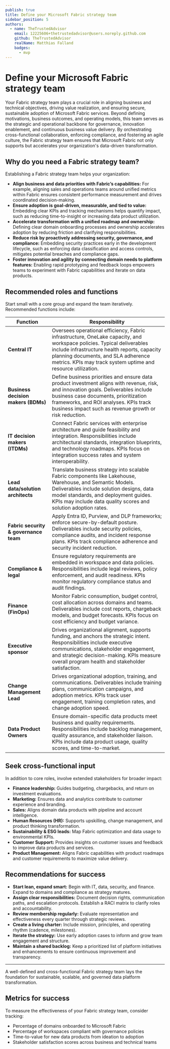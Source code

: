 ```yaml
---
publish: true
title: Define your Microsoft Fabric strategy team
sidebar_position: 5
authors:
  - name: TheTrustedAdvisor
    email: 12225606+thetrustedadvisor@users.noreply.github.com
    github: TheTrustedAdvisor
    realName: Matthias Falland
    badges:
      - mvp
---
```


# Define your Microsoft Fabric strategy team

Your Fabric strategy team plays a crucial role in aligning business and technical objectives, driving value realization, and ensuring secure, sustainable adoption of Microsoft Fabric services. Beyond defining motivations, business outcomes, and operating models, this team serves as the strategic and operational backbone for governance, innovation enablement, and continuous business value delivery. By orchestrating cross-functional collaboration, enforcing compliance, and fostering an agile culture, the Fabric strategy team ensures that Microsoft Fabric not only supports but accelerates your organization's data-driven transformation.

## Why do you need a Fabric strategy team?

Establishing a Fabric strategy team helps your organization:

- **Align business and data priorities with Fabric’s capabilities:** For example, aligning sales and operations teams around unified metrics within Fabric ensures consistent performance measurement and drives coordinated decision-making.
- **Ensure adoption is goal-driven, measurable, and tied to value:** Embedding clear KPIs and tracking mechanisms helps quantify impact, such as reducing time-to-insight or increasing data product utilization.
- **Accelerate transformation with a unified roadmap and ownership:** Defining clear domain onboarding processes and ownership accelerates adoption by reducing friction and clarifying responsibilities.
- **Reduce risk by proactively addressing security, governance, and compliance:** Embedding security practices early in the development lifecycle, such as enforcing data classification and access controls, mitigates potential breaches and compliance gaps.
- **Foster innovation and agility by connecting domain needs to platform features:** Enabling rapid prototyping and feedback loops empowers teams to experiment with Fabric capabilities and iterate on data products.

## Recommended roles and functions

Start small with a core group and expand the team iteratively. Recommended functions include:

| Function | Responsibility |
|----------|----------------|
| **Central IT** | Oversees operational efficiency, Fabric infrastructure, OneLake capacity, and workspace policies. Typical deliverables include infrastructure health reports, capacity planning documents, and SLA adherence metrics. KPIs may track system uptime and resource utilization. |
| **Business decision makers (BDMs)** | Define business priorities and ensure data product investment aligns with revenue, risk, and innovation goals. Deliverables include business case documents, prioritization frameworks, and ROI analyses. KPIs track business impact such as revenue growth or risk reduction. |
| **IT decision makers (ITDMs)** | Connect Fabric services with enterprise architecture and guide feasibility and integration. Responsibilities include architectural standards, integration blueprints, and technology roadmaps. KPIs focus on integration success rates and system interoperability. |
| **Lead data/solution architects** | Translate business strategy into scalable Fabric components like Lakehouse, Warehouse, and Semantic Models. Deliverables include solution designs, data model standards, and deployment guides. KPIs may include data quality scores and solution adoption rates. |
| **Fabric security & governance team** | Apply Entra ID, Purview, and DLP frameworks; enforce secure-by-default posture. Deliverables include security policies, compliance audits, and incident response plans. KPIs track compliance adherence and security incident reduction. |
| **Compliance & legal** | Ensure regulatory requirements are embedded in workspace and data policies. Responsibilities include legal reviews, policy enforcement, and audit readiness. KPIs monitor regulatory compliance status and audit findings. |
| **Finance (FinOps)** | Monitor Fabric consumption, budget control, cost allocation across domains and teams. Deliverables include cost reports, chargeback models, and budget forecasts. KPIs focus on cost efficiency and budget variance. |
| **Executive sponsor** | Drives organizational alignment, supports funding, and anchors the strategic intent. Responsibilities include executive communications, stakeholder engagement, and strategic decision-making. KPIs measure overall program health and stakeholder satisfaction. |
| **Change Management Lead** | Drives organizational adoption, training, and communications. Deliverables include training plans, communication campaigns, and adoption metrics. KPIs track user engagement, training completion rates, and change adoption speed. |
| **Data Product Owners** | Ensure domain-specific data products meet business and quality requirements. Responsibilities include backlog management, quality assurance, and stakeholder liaison. KPIs include data product usage, quality scores, and time-to-market. |

## Seek cross-functional input

In addition to core roles, involve extended stakeholders for broader impact:

- **Finance leadership:** Guides budgeting, chargebacks, and return on investment evaluations.
- **Marketing:** Ensures data and analytics contribute to customer experience and branding.
- **Sales:** Aligns domain data products with pipeline and account intelligence.
- **Human Resources (HR):** Supports upskilling, change management, and product thinking transformation.
- **Sustainability & ESG leads:** Map Fabric optimization and data usage to environmental KPIs.
- **Customer Support:** Provides insights on customer issues and feedback to improve data products and services.
- **Product Management:** Aligns Fabric capabilities with product roadmaps and customer requirements to maximize value delivery.

## Recommendations for success

- **Start lean, expand smart:** Begin with IT, data, security, and finance. Expand to domains and compliance as strategy matures.
- **Assign clear responsibilities:** Document decision rights, communication paths, and escalation protocols. Establish a RACI matrix to clarify roles and accountability.
- **Review membership regularly:** Evaluate representation and effectiveness every quarter through strategic reviews.
- **Create a living charter:** Include mission, principles, and operating rhythm (cadence, milestones).
- **Iterate the strategy:** Use early adoption cases to inform and grow team engagement and structure.
- **Maintain a shared backlog:** Keep a prioritized list of platform initiatives and enhancements to ensure continuous improvement and transparency.

---

A well-defined and cross-functional Fabric strategy team lays the foundation for sustainable, scalable, and governed data platform transformation.

## Metrics for success

To measure the effectiveness of your Fabric strategy team, consider tracking:

- Percentage of domains onboarded to Microsoft Fabric
- Percentage of workspaces compliant with governance policies
- Time-to-value for new data products from ideation to adoption
- Stakeholder satisfaction scores across business and technical teams
